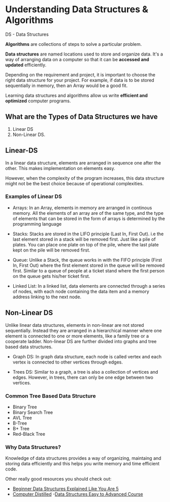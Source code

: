 # Understanding Data Structures & Algorithms

DS - Data Structures

**Algorithms** are collections of steps to solve a particular problem.

**Data structures** are named locations used to store and organize data. It's a way of arranging data on a computer so that it can be **accessed and updated** efficiently.

Depending on the requirement and project, it is important to choose the right data structure for your project. For example, if data is to be stored sequentially in memory, then an Array would be a good fit.

Learning data structures and algorithms allow us write **efficient and optimized** computer programs.

<h2>What are the Types of Data Structures we have</h2>

1. Linear DS
2. Non-Linear DS.

<h2>Linear-DS</h2> In a linear data structure, elements are arranged in sequence one after the other. This makes implementation on elements easy.

However, when the complexity of the program increases, this data structure might not be the best choice because of operational complexities.

<h3>Examples of Linear DS</h3>

- Arrays: In an Array, elements in memory are arranged in continous memory. All the elements of an array are of the same type, and the type of elements that can be stored in the form of arrays is determined by the programming language

- Stacks: Stacks are stored in the LIFO principle (Last In, First Out). i.e the last element stored in a stack will be removed first. Just like a pile of plates. You can place one plate on top of the pile, where the last plate kept on the pile will be removed first.

- Queue: Unlike a Stack, the queue works in with the FIFO principle (First In, First Out) where the first element stored in the queue will be removed first. Similar to a queue of people at a ticket stand where the first person on the queue gets his/her ticket first.

- Linked List: In a linked list, data elements are connected through a series of nodes, with each node containing the data item and a memory address linking to the next node.

<h2>Non-Linear DS</h2> Unlike linear data structures, elements in non-linear are not stored sequentially. Instead they are arranged in a hierarchical manner where one element is connected to one or more elements, like a family tree or a cooperate ladder. Non-linear DS are further divided into graphs and tree based data structures.

- Graph DS:
  In graph data structure, each node is called vertex and each vertex is connected to other vertices through edges.

- Trees DS:
  Similar to a graph, a tree is also a collection of vertices and edges. However, in trees, there can only be one edge between two vertices.

<h3>Common Tree Based Data Structure</h3>

- Binary Tree
- Binary Search Tree
- AVL Tree
- B-Tree
- B+ Tree
- Red-Black Tree

<h3>Why Data Structures?</h3>

Knowledge of data structures provides a way of organizing, maintaing and storing data efficiently and this helps you write memory and time efficient code.

Other really good resources you should check out:

- [Beginner Data Structures Explained Like You Are 5](https://www.youtube.com/watch?v=o6VuST08S60)
- [Computer Distilled](https://www.amazon.com/Computer-Science-Distilled-Computational-Problems/dp/0997316020) -[Data Structures Easy to Advanced Course](https://www.youtube.com/watch?v=RBSGKlAvoiM&t=0s)
